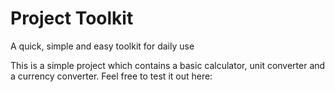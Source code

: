 # Project Toolkit
A quick, simple and easy toolkit for daily use

This is a simple project which contains a basic calculator, unit converter and a currency converter.
Feel free to test it out here:

